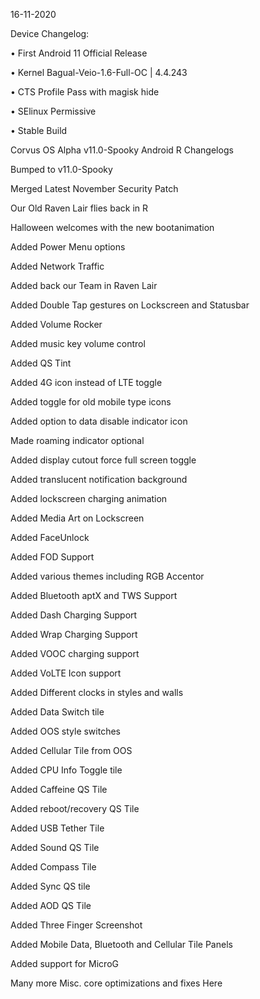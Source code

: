 16-11-2020

Device Changelog:

• First Android 11 Official Release

• Kernel Bagual-Veio-1.6-Full-OC | 4.4.243

• CTS Profile Pass with magisk hide

• SElinux Permissive

• Stable Build

Corvus OS Alpha v11.0-Spooky Android R Changelogs

Bumped to v11.0-Spooky

Merged Latest November Security Patch

Our Old Raven Lair flies back in R

Halloween welcomes with the new bootanimation

Added Power Menu options

Added Network Traffic

Added back our Team in Raven Lair

Added Double Tap gestures on Lockscreen and Statusbar

Added Volume Rocker

Added music key volume control

Added QS Tint

Added 4G icon instead of LTE toggle

Added toggle for old mobile type icons

Added option to data disable indicator icon

Made roaming indicator optional

Added display cutout force full screen toggle

Added translucent notification background

Added lockscreen charging animation

Added Media Art on Lockscreen

Added FaceUnlock

Added FOD Support

Added various themes including RGB Accentor

Added Bluetooth aptX and TWS Support

Added Dash Charging Support

Added Wrap Charging Support

Added VOOC charging support

Added VoLTE Icon support

Added Different clocks in styles and walls

Added Data Switch tile

Added OOS style switches

Added Cellular Tile from OOS

Added CPU Info Toggle tile

Added Caffeine QS Tile

Added reboot/recovery QS Tile

Added USB Tether Tile

Added Sound QS Tile

Added Compass Tile

Added Sync QS tile

Added AOD QS Tile

Added Three Finger Screenshot

Added Mobile Data, Bluetooth and Cellular Tile Panels

Added support for MicroG

Many more Misc. core optimizations and fixes Here
